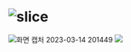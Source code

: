 # ![slice](https://capsule-render.vercel.app/api?type=slice&color=auto&height=200&text=POPnJOY&fontAlign=70&rotate=13&fontAlignY=25&desc=Jiwon's%20Project&descAlign=70.&descAlignY=44)
![화면 캡처 2023-03-14 201449](https://user-images.githubusercontent.com/101821205/224984529-ede5e272-83de-4df5-8c77-a24f00e8e4ba.jpg)
<img src="https://img.shields.io/badge/SpringBoot-6DB33F?style=flat&logo=SpringBoot&logoColor=white"/>
